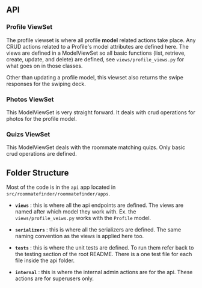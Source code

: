 ## API

### Profile ViewSet
The profile viewset is where all profile **model** related actions take place. Any CRUD actions related to a Profile's model attributes are defined here. The views are defined in a ModelViewSet so all basic functions (list, retrieve, create, update, and delete) are defined, see `views/profile_views.py` for what goes on in those classes. 

Other than updating a profile model, this viewset also returns the swipe responses for the swiping deck.

### Photos ViewSet

This ModelViewSet is very straight forward. It deals with crud operations for photos for the profile model.

### Quizs ViewSet

This ModelViewSet deals with the roommate matching quizs. Only basic crud operations are defined. 

## Folder Structure

Most of the code is in the `api` app located in `src/roommatefinder/roommatefinder/apps`. 

* **`views`** : this is where all the api endpoints are defined. The views are named after which model they work with. Ex. the `views/profile_veiws.py` works with the `Profile` model.

* **`serializers`** : this is where all the serializers are defined. The same naming convention as the views is applied here too. 

* **`tests`** : this is where the unit tests are defined. To run them refer back to the testing section of the root README. There is a one test file for each file inside the api folder.

* **`internal`** : this is where the internal admin actions are for the api. These actions are for superusers only.